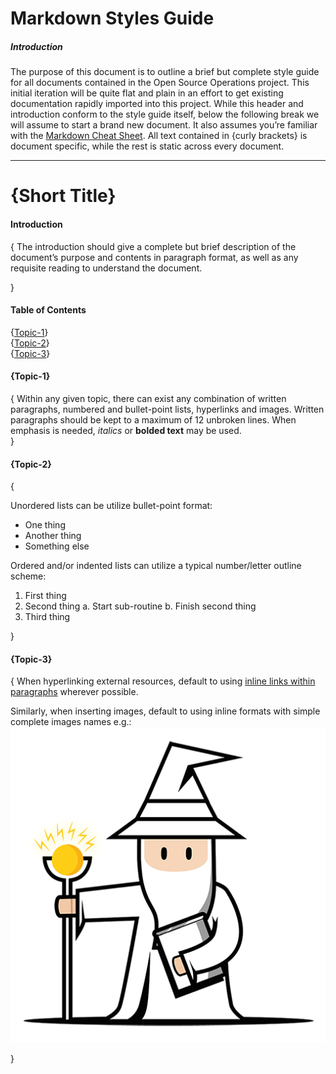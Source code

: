 # Markdown Styles Guide

##### Introduction

The purpose of this document is to outline a brief but complete style guide for all documents contained in the Open Source Operations project. This initial iteration will be quite flat and plain in an effort to get existing documentation rapidly imported into this project. While this header and introduction conform to the style guide itself, below the following break we will assume to start a brand new document. It also assumes you’re familiar with the [Markdown Cheat Sheet](https://github.com/adam-p/markdown-here/wiki/Markdown-Cheatsheet). All text contained in {curly brackets} is document specific, while the rest is static across every document.

---

# {Short Title}

#### Introduction

{ 
The introduction should give a complete but brief description of the document’s purpose and contents in paragraph format, as well as any requisite reading to understand the document.  

}

#### Table of Contents

{[Topic-1](#Topic-1)}  
{[Topic-2](#Topic-2)}  
{[Topic-3](#Topic-3)}  


#### {Topic-1}

{ 
Within any given topic, there can exist any combination of written paragraphs, numbered and bullet-point lists, hyperlinks and images. Written paragraphs should be kept to a maximum of 12 unbroken lines. When emphasis is needed, *italics* or **bolded text** may be used.  
}

#### {Topic-2}

{  

Unordered lists can be utilize bullet-point format:

* One thing
* Another thing
* Something else

Ordered and/or indented lists can utilize a typical number/letter outline scheme:
1. First thing
2. Second thing
a. Start sub-routine
b. Finish second thing
3. Third thing

}

#### {Topic-3}
{
When hyperlinking external resources, default to using [inline links within paragraphs](https://github.com/adam-p/markdown-here/wiki/Markdown-Cheatsheet#links) wherever possible.

Similarly, when inserting images, default to using inline formats with simple complete images names e.g.: ![Sourcerers.io](https://github.com/Sourcerers-Ops/Sourcerers.io/blob/master/Assets/white512.png)

}
